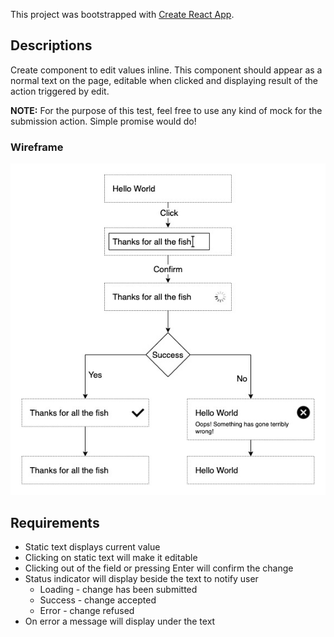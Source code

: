 This project was bootstrapped with [Create React App](https://github.com/facebook/create-react-app).

## Descriptions
Create component to edit values inline. This component should appear as a normal text on the page, editable when clicked and displaying result of the action triggered by edit.

**NOTE:**
For the purpose of this test, feel free to use any kind of mock for the submission action. Simple promise would do!

### Wireframe

![Wireframe/Algorithm](InlineEdit_Wireframe_Algorithm.jpg)

## Requirements
* Static text displays current value
* Clicking on static text will make it editable
* Clicking out of the field or pressing Enter will confirm the change
* Status indicator will display beside the text to notify user
    * Loading - change has been submitted
    * Success - change accepted
    * Error - change refused
* On error a message will display under the text    